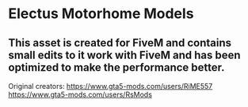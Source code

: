 # Electus Motorhome Models
## This asset is created for FiveM and contains small edits to it work with FiveM and has been optimized to make the performance better.
Original creators:
https://www.gta5-mods.com/users/RiME557
https://www.gta5-mods.com/users/RsMods
